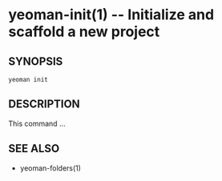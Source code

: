 yeoman-init(1) -- Initialize and scaffold a new project
=======================================================

## SYNOPSIS

    yeoman init

## DESCRIPTION

This command ...

## SEE ALSO

* yeoman-folders(1)
